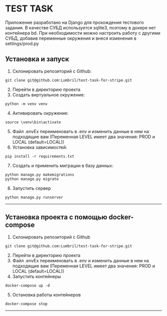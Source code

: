 # TEST TASK

Приложение разработано на Django для прохождения тестового задания. В качестве СУБД используется sqlite3, поэтому в докере нет контейнера bd. При необходимости можно настроить работу с другими СУБД, добавив переменные окружения и внеся изменения в settings/prod.py

## Установка и запуск

1. Склонировать репозиторий с Github:

````
git clone git@github.com:Lumbril/test-task-for-stripe.git
````

2. Перейти в директорию проекта
3. Создать виртуальное окружение:

````
python -m venv venv
````

4. Активировать окружение: 

````
source \venv\bin\activate
````
5. Файл .envEx переименовать в .env и изменить данные в нем на подходящие вам (Переменная LEVEL имеет два значения: PROD и LOCAL (default=LOCAL))
6. Установка зависимостей:

```
pip install -r requirements.txt
```

7. Создать и применить миграции в базу данных:
```
python manage.py makemigrations
python manage.py migrate
```
8. Запустить сервер
```
python manage.py runserver
```

***
## Установка проекта с помощью docker-compose


1. Склонировать репозиторий с Github
```
git clone git@github.com:Lumbril/test-task-for-stripe.git
```
2. Перейти в директорию проекта
3. Файл .envEx переименовать в .env и изменить данные в нем на подходящие вам (Переменная LEVEL имеет два значения: PROD и LOCAL (default=LOCAL)) 
4. Запустить контейнеры 
``` 
docker-compose up -d
 ```
5. Остановка работы контейнеров 
```
docker-compose stop
```
***


